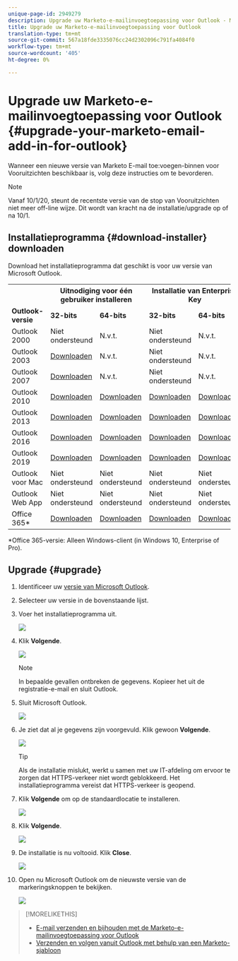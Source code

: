 ```yaml
---
unique-page-id: 2949279
description: Upgrade uw Marketo-e-mailinvoegtoepassing voor Outlook - Marketo Docs - Productdocumentatie
title: Upgrade uw Marketo-e-mailinvoegtoepassing voor Outlook
translation-type: tm+mt
source-git-commit: 567a18fde3335076cc24d2302096c791fa4084f0
workflow-type: tm+mt
source-wordcount: '405'
ht-degree: 0%

---
```



# Upgrade uw Marketo-e-mailinvoegtoepassing voor Outlook {#upgrade-your-marketo-email-add-in-for-outlook}

Wanneer een nieuwe versie van Marketo E-mail toe:voegen-binnen voor Vooruitzichten beschikbaar is, volg deze instructies om te bevorderen.

>[!NOTE]
>
>Vanaf 10/1/20, steunt de recentste versie van de stop van Vooruitzichten niet meer off-line wijze. Dit wordt van kracht na de installatie/upgrade op of na 10/1.

## Installatieprogramma {#download-installer} downloaden

Download het installatieprogramma dat geschikt is voor uw versie van Microsoft Outlook.

<table> 
 <colgroup> 
  <col> 
  <col> 
  <col> 
  <col> 
  <col> 
 </colgroup> 
 <tbody> 
  <tr> 
   <th><br></th> 
   <th colspan="2">Uitnodiging voor één gebruiker installeren</th> 
   <th colspan="2">Installatie van Enterprise Key</th> 
  </tr> 
  <tr> 
   <td><strong>Outlook-versie</strong></td> 
   <td><strong>32-bits</strong></td> 
   <td><strong>64-bits</strong></td> 
   <td><strong>32-bits</strong></td> 
   <td><strong>64-bits</strong></td> 
  </tr> 
  <tr> 
   <td>Outlook 2000</td> 
   <td>Niet ondersteund</td> 
   <td>N.v.t.</td> 
   <td>Niet ondersteund</td> 
   <td>N.v.t.</td> 
  </tr> 
  <tr> 
   <td>Outlook 2003</td> 
   <td><a href="https://munchkin.marketo.net/MarketoAddInSetup32.msi" rel="nofollow">Downloaden</a></td> 
   <td>N.v.t.</td> 
   <td>Niet ondersteund</td> 
   <td>N.v.t.</td> 
  </tr> 
  <tr> 
   <td>Outlook 2007</td> 
   <td><a href="https://munchkin.marketo.net/MarketoAddInSetup32.msi" rel="nofollow">Downloaden</a></td> 
   <td>N.v.t.</td> 
   <td>Niet ondersteund</td> 
   <td>N.v.t.</td> 
  </tr> 
  <tr> 
   <td>Outlook 2010</td> 
   <td><a href="https://munchkin.marketo.net/MarketoAddInSetup32.msi" rel="nofollow">Downloaden</a></td> 
   <td><a href="https://munchkin.marketo.net/MarketoAddInSetup64.msi" rel="nofollow">Downloaden</a></td> 
   <td><a href="https://munchkin.marketo.net/MarketoAddInSetup32.msi" rel="nofollow">Downloaden</a></td> 
   <td><a href="https://munchkin.marketo.net/MarketoAddInSetup64.msi" rel="nofollow">Downloaden</a></td> 
  </tr> 
  <tr> 
   <td>Outlook 2013</td> 
   <td><a href="https://munchkin.marketo.net/MarketoAddInSetup32.msi" rel="nofollow">Downloaden</a></td> 
   <td><a href="https://munchkin.marketo.net/MarketoAddInSetup64.msi" rel="nofollow">Downloaden</a></td> 
   <td><a href="https://munchkin.marketo.net/MarketoAddInSetup32.msi" rel="nofollow">Downloaden</a></td> 
   <td><a href="https://munchkin.marketo.net/MarketoAddInSetup64.msi" rel="nofollow">Downloaden</a></td> 
  </tr> 
  <tr> 
   <td>Outlook 2016</td> 
   <td><a href="https://munchkin.marketo.net/MarketoAddInSetup32.msi" rel="nofollow">Downloaden</a></td> 
   <td><a href="https://munchkin.marketo.net/MarketoAddInSetup64.msi" rel="nofollow">Downloaden</a></td> 
   <td><a href="https://munchkin.marketo.net/MarketoAddInSetup32.msi" rel="nofollow">Downloaden</a></td> 
   <td><a href="https://munchkin.marketo.net/MarketoAddInSetup64.msi" rel="nofollow">Downloaden</a></td> 
  </tr> 
  <tr> 
   <td colspan="1">Outlook 2019</td> 
   <td colspan="1"><a href="https://munchkin.marketo.net/MarketoAddInSetup32.msi" rel="nofollow">Downloaden</a></td> 
   <td colspan="1"><a href="https://munchkin.marketo.net/MarketoAddInSetup64.msi" rel="nofollow">Downloaden</a></td> 
   <td colspan="1"><a href="https://munchkin.marketo.net/MarketoAddInSetup32.msi" rel="nofollow">Downloaden</a></td> 
   <td colspan="1"><a href="https://munchkin.marketo.net/MarketoAddInSetup64.msi" rel="nofollow">Downloaden</a></td> 
  </tr> 
  <tr> 
   <td>Outlook voor Mac</td> 
   <td>Niet ondersteund</td> 
   <td>Niet ondersteund</td> 
   <td>Niet ondersteund</td> 
   <td>Niet ondersteund</td> 
  </tr> 
  <tr> 
   <td colspan="1">Outlook Web App</td> 
   <td colspan="1">Niet ondersteund</td> 
   <td colspan="1">Niet ondersteund</td> 
   <td colspan="1">Niet ondersteund</td> 
   <td colspan="1">Niet ondersteund</td> 
  </tr> 
  <tr> 
   <td colspan="1">Office 365*</td> 
   <td colspan="1"><a href="https://munchkin.marketo.net/MarketoAddInSetup32.msi" rel="nofollow">Downloaden</a></td> 
   <td colspan="1"><a href="https://munchkin.marketo.net/MarketoAddInSetup64.msi" rel="nofollow">Downloaden</a></td> 
   <td colspan="1"><a href="https://munchkin.marketo.net/MarketoAddInSetup32.msi" rel="nofollow">Downloaden</a></td> 
   <td colspan="1"><a href="https://munchkin.marketo.net/MarketoAddInSetup64.msi" rel="nofollow">Downloaden</a></td> 
  </tr> 
 </tbody> 
</table>

*Office 365-versie: Alleen Windows-client (in Windows 10, Enterprise of Pro).

## Upgrade {#upgrade}

1. Identificeer uw [versie van Microsoft Outlook](https://support.microsoft.com/en-us/office/what-version-of-outlook-do-i-have-b3a9568c-edb5-42b9-9825-d48d82b2257c?ui=en-us&amp;rs=en-us&amp;ad=us).

1. Selecteer uw versie in de bovenstaande lijst.

1. Voer het installatieprogramma uit.

   ![](assets/image2014-9-23-16-3a53-3a56.png)

1. Klik **Volgende**.

   ![](assets/image2014-9-23-16-3a54-3a8.png)

   >[!NOTE]
   >
   >In bepaalde gevallen ontbreken de gegevens. Kopieer het uit de registratie-e-mail en sluit Outlook.

1. Sluit Microsoft Outlook.

   ![](assets/ent-key-close-outlook-hand.png)

1. Je ziet dat al je gegevens zijn voorgevuld. Klik gewoon **Volgende**.

   ![](assets/image2014-9-23-16-3a54-3a40.png)

   >[!TIP]
   >
   >Als de installatie mislukt, werkt u samen met uw IT-afdeling om ervoor te zorgen dat HTTPS-verkeer niet wordt geblokkeerd. Het installatieprogramma vereist dat HTTPS-verkeer is geopend.

1. Klik **Volgende** om op de standaardlocatie te installeren.

   ![](assets/image2014-9-23-16-3a54-3a55.png)

1. Klik **Volgende**.

   ![](assets/image2014-9-23-16-3a55-3a20.png)

1. De installatie is nu voltooid. Klik **Close**.

   ![](assets/image2014-9-23-16-3a55-3a34.png)

1. Open nu Microsoft Outlook om de nieuwste versie van de markeringsknoppen te bekijken.

   ![](assets/image2016-8-24-15-3a47-3a38.png)

>[!MORELIKETHIS]
>
>* [E-mail verzenden en bijhouden met de Marketo-e-mailinvoegtoepassing voor Outlook](/help/marketo/product-docs/marketo-sales-insight/msi-outlook-plugin/send-and-track-an-email-with-the-email-add-in-for-outlook.md)
>* [Verzenden en volgen vanuit Outlook met behulp van een Marketo-sjabloon](/help/marketo/product-docs/marketo-sales-insight/msi-outlook-plugin/send-and-track-from-outlook-using-a-marketo-template.md)

